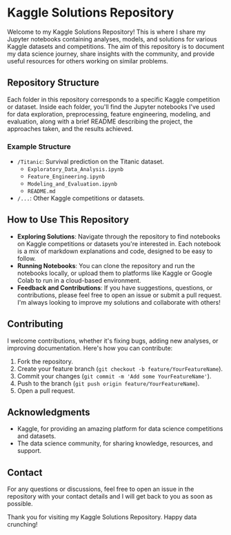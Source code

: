 # Kaggle Solutions Repository

Welcome to my Kaggle Solutions Repository! This is where I share my Jupyter notebooks containing analyses, models, and solutions for various Kaggle datasets and competitions. The aim of this repository is to document my data science journey, share insights with the community, and provide useful resources for others working on similar problems.

## Repository Structure

Each folder in this repository corresponds to a specific Kaggle competition or dataset. Inside each folder, you'll find the Jupyter notebooks I've used for data exploration, preprocessing, feature engineering, modeling, and evaluation, along with a brief README describing the project, the approaches taken, and the results achieved.

### Example Structure

- `/Titanic`: Survival prediction on the Titanic dataset.
  - `Exploratory_Data_Analysis.ipynb`
  - `Feature_Engineering.ipynb`
  - `Modeling_and_Evaluation.ipynb`
  - `README.md`
- `/...`: Other Kaggle competitions or datasets.

## How to Use This Repository

- **Exploring Solutions**: Navigate through the repository to find notebooks on Kaggle competitions or datasets you're interested in. Each notebook is a mix of markdown explanations and code, designed to be easy to follow.
- **Running Notebooks**: You can clone the repository and run the notebooks locally, or upload them to platforms like Kaggle or Google Colab to run in a cloud-based environment.
- **Feedback and Contributions**: If you have suggestions, questions, or contributions, please feel free to open an issue or submit a pull request. I'm always looking to improve my solutions and collaborate with others!

## Contributing

I welcome contributions, whether it's fixing bugs, adding new analyses, or improving documentation. Here's how you can contribute:

1. Fork the repository.
2. Create your feature branch (`git checkout -b feature/YourFeatureName`).
3. Commit your changes (`git commit -m 'Add some YourFeatureName'`).
4. Push to the branch (`git push origin feature/YourFeatureName`).
5. Open a pull request.

## Acknowledgments

- Kaggle, for providing an amazing platform for data science competitions and datasets.
- The data science community, for sharing knowledge, resources, and support.

## Contact

For any questions or discussions, feel free to open an issue in the repository with your contact details and I will get back to you as soon as possible.

Thank you for visiting my Kaggle Solutions Repository. Happy data crunching!

